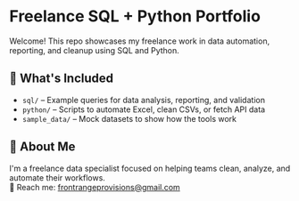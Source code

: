 # Freelance SQL + Python Portfolio

Welcome! This repo showcases my freelance work in data automation, reporting, and cleanup using SQL and Python.

## 📂 What's Included

- `sql/` – Example queries for data analysis, reporting, and validation
- `python/` – Scripts to automate Excel, clean CSVs, or fetch API data
- `sample_data/` – Mock datasets to show how the tools work

## 💼 About Me

I'm a freelance data specialist focused on helping teams clean, analyze, and automate their workflows.  
📧 Reach me: frontrangeprovisions@gmail.com  
